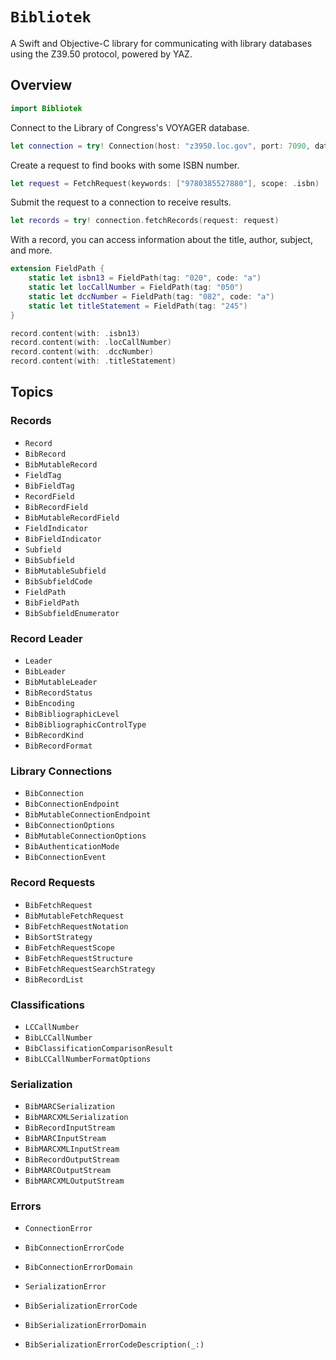 # ``Bibliotek``

A Swift and Objective-C library for communicating with library databases using the Z39.50 protocol, powered by YAZ.

## Overview

```swift
import Bibliotek
```

Connect to the Library of Congress's VOYAGER database.

```swift
let connection = try! Connection(host: "z3950.loc.gov", port: 7090, database: "VOYAGER")
```

Create a request to find books with some ISBN number.

```swift
let request = FetchRequest(keywords: ["9780385527880"], scope: .isbn)
```

Submit the request to a connection to receive results.

```swift
let records = try! connection.fetchRecords(request: request)
```

With a record, you can access information about the title, author, subject, and more.

```swift
extension FieldPath {
    static let isbn13 = FieldPath(tag: "020", code: "a")
    static let locCallNumber = FieldPath(tag: "050")
    static let dccNumber = FieldPath(tag: "082", code: "a")
    static let titleStatement = FieldPath(tag: "245")
}

record.content(with: .isbn13)
record.content(with: .locCallNumber)
record.content(with: .dccNumber)
record.content(with: .titleStatement)
```

## Topics

### Records

- ``Record``
- ``BibRecord``
- ``BibMutableRecord``
- ``FieldTag``
- ``BibFieldTag``
- ``RecordField``
- ``BibRecordField``
- ``BibMutableRecordField``
- ``FieldIndicator``
- ``BibFieldIndicator``
- ``Subfield``
- ``BibSubfield``
- ``BibMutableSubfield``
- ``BibSubfieldCode``
- ``FieldPath``
- ``BibFieldPath``
- ``BibSubfieldEnumerator``

### Record Leader

- ``Leader``
- ``BibLeader``
- ``BibMutableLeader``
- ``BibRecordStatus``
- ``BibEncoding``
- ``BibBibliographicLevel``
- ``BibBibliographicControlType``
- ``BibRecordKind``
- ``BibRecordFormat``

### Library Connections

- ``BibConnection``
- ``BibConnectionEndpoint``
- ``BibMutableConnectionEndpoint``
- ``BibConnectionOptions``
- ``BibMutableConnectionOptions``
- ``BibAuthenticationMode``
- ``BibConnectionEvent``

### Record Requests

- ``BibFetchRequest``
- ``BibMutableFetchRequest``
- ``BibFetchRequestNotation``
- ``BibSortStrategy``
- ``BibFetchRequestScope``
- ``BibFetchRequestStructure``
- ``BibFetchRequestSearchStrategy``
- ``BibRecordList``

### Classifications

- ``LCCallNumber``
- ``BibLCCallNumber``
- ``BibClassificationComparisonResult``
- ``BibLCCallNumberFormatOptions``

### Serialization

- ``BibMARCSerialization``
- ``BibMARCXMLSerialization``
- ``BibRecordInputStream``
- ``BibMARCInputStream``
- ``BibMARCXMLInputStream``
- ``BibRecordOutputStream``
- ``BibMARCOutputStream``
- ``BibMARCXMLOutputStream``

### Errors

- ``ConnectionError``
- ``BibConnectionErrorCode``
- ``BibConnectionErrorDomain``

- ``SerializationError``
- ``BibSerializationErrorCode``
- ``BibSerializationErrorDomain``
- ``BibSerializationErrorCodeDescription(_:)``

